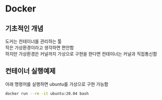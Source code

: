 # Docker

## 기초적인 개념

도커는 컨테이너를 관리하는 툴  
작은 가상환경이라고 생각하면 편안함  
하지만 가상환경은 커널까지 가상으로 구현을 한다면 컨테이너는 커널과 직접통신함

## 컨테이너 실행예제

아래 명령어를 실행하면 ubuntu를 가상으로 구현 가능함

```bash
docker run --rm -it ubuntu:20.04 bash
```
